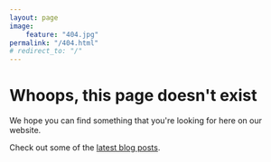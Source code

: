 ```yaml
---
layout: page
image:
    feature: "404.jpg"
permalink: "/404.html"
# redirect_to: "/"
---
```

# Whoops, this page doesn't exist

We hope you can find something that you're looking for here on our website. 

Check out some of the [latest blog posts](/).


